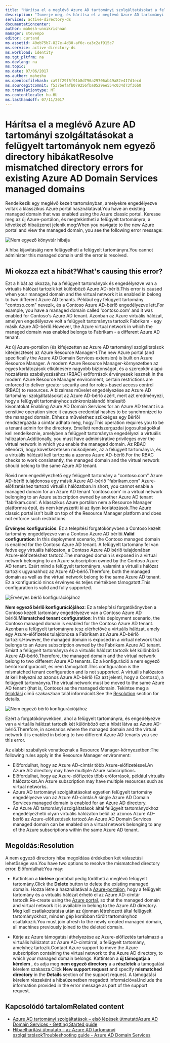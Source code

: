 ```yaml
---
title: "Hárítsa el a meglévő Azure AD tartományi szolgáltatásokat a felügyelt tartományok nem egyező directory hibákat |} Microsoft Docs"
description: "Ismerje meg, és hárítsa el a meglévő Azure AD tartományi szolgáltatásokat a felügyelt tartományok nem egyező directory hibákat"
services: active-directory-ds
documentationcenter: 
author: mahesh-unnikrishnan
manager: stevenpo
editor: curtand
ms.assetid: 40eb75b7-827e-4d30-af6c-ca3c2af915c7
ms.service: active-directory-ds
ms.workload: identity
ms.tgt_pltfrm: na
ms.devlang: na
ms.topic: 
ms.date: 07/06/2017
ms.author: maheshu
ms.openlocfilehash: ca9ff29f5f91b8d796a29706ab49a82e417d1ecd
ms.sourcegitcommit: f537befafb079256fba0529ee554c034d73f36b0
ms.translationtype: MT
ms.contentlocale: hu-HU
ms.lasthandoff: 07/11/2017
---
```

# <a name="resolve-mismatched-directory-errors-for-existing-azure-ad-domain-services-managed-domains"></a><span data-ttu-id="19edf-103">Hárítsa el a meglévő Azure AD tartományi szolgáltatásokat a felügyelt tartományok nem egyező directory hibákat</span><span class="sxs-lookup"><span data-stu-id="19edf-103">Resolve mismatched directory errors for existing Azure AD Domain Services managed domains</span></span>
<span data-ttu-id="19edf-104">Rendelkezik egy meglévő kezelt tartományban, amelyekre engedélyezve voltak a klasszikus Azure portál használatával.</span><span class="sxs-lookup"><span data-stu-id="19edf-104">You have an existing managed domain that was enabled using the Azure classic portal.</span></span> <span data-ttu-id="19edf-105">Keresse meg az új Azure-portálon, és megtekintheti a felügyelt tartományra, a következő hibaüzenet jelenik meg:</span><span class="sxs-lookup"><span data-stu-id="19edf-105">When you navigate to the new Azure portal and view the managed domain, you see the following error message:</span></span>

![Nem egyező könyvtár hibája](.\media\getting-started\mismatched-tenant-error.png)

<span data-ttu-id="19edf-107">A hiba kijavításáig nem felügyelheti a felügyelt tartományra.</span><span class="sxs-lookup"><span data-stu-id="19edf-107">You cannot administer this managed domain until the error is resolved.</span></span>


## <a name="whats-causing-this-error"></a><span data-ttu-id="19edf-108">Mi okozza ezt a hibát?</span><span class="sxs-lookup"><span data-stu-id="19edf-108">What's causing this error?</span></span>
<span data-ttu-id="19edf-109">Ezt a hibát az okozza, ha a felügyelt tartományok és engedélyezve van a virtuális hálózat tartozik két különböző Azure AD-bérlő.</span><span class="sxs-lookup"><span data-stu-id="19edf-109">This error is caused when your managed domain and the virtual network it is enabled in belong to two different Azure AD tenants.</span></span> <span data-ttu-id="19edf-110">Például egy felügyelt tartomány "contoso.com" nevezik, és a Contoso Azure AD-bérlő engedélyezve lett.</span><span class="sxs-lookup"><span data-stu-id="19edf-110">For example, you have a managed domain called 'contoso.com' and it was enabled for Contoso's Azure AD tenant.</span></span> <span data-ttu-id="19edf-111">Azonban az Azure virtuális hálózat, amelyen engedélyezve volt a felügyelt tartományra tartozik Fabrikam - egy másik Azure AD-bérlő.</span><span class="sxs-lookup"><span data-stu-id="19edf-111">However, the Azure virtual network in which the managed domain was enabled belongs to Fabrikam - a different Azure AD tenant.</span></span>

<span data-ttu-id="19edf-112">Az új Azure-portálon (és kifejezetten az Azure AD tartományi szolgáltatások kiterjesztése) az Azure Resource Manager-t.</span><span class="sxs-lookup"><span data-stu-id="19edf-112">The new Azure portal (and specifically the Azure AD Domain Services extension) is built on Azure Resource Manager.</span></span> <span data-ttu-id="19edf-113">A modern Azure Resource Manager-környezetben az egyes korlátozások elküldésére nagyobb biztonságot, és a szerepkör alapú hozzáférés szabályozásához (RBAC) erőforrások érvényesek lesznek.</span><span class="sxs-lookup"><span data-stu-id="19edf-113">In the modern Azure Resource Manager environment, certain restrictions are enforced to deliver greater security and for roles-based access control (RBAC) to resources.</span></span> <span data-ttu-id="19edf-114">A bizalmas művelet engedélyezése az Azure AD tartományi szolgáltatásokat az Azure AD-bérlő azért, mert azt eredményezi, hogy a felügyelt tartományhoz szinkronizálandó hitelesítő kivonatokat.</span><span class="sxs-lookup"><span data-stu-id="19edf-114">Enabling Azure AD Domain Services for an Azure AD tenant is a sensitive operation since it causes credential hashes to be synchronized to the managed domain.</span></span> <span data-ttu-id="19edf-115">Ehhez a művelethez szükséges egy Bérlői rendszergazda a címtár adható meg, hogy.</span><span class="sxs-lookup"><span data-stu-id="19edf-115">This operation requires you to be a tenant admin for the directory.</span></span> <span data-ttu-id="19edf-116">Emellett rendszergazdai jogosultságokkal kell rendelkeznie, amelyben a felügyelt tartományra engedélyezi a virtuális hálózaton.</span><span class="sxs-lookup"><span data-stu-id="19edf-116">Additionally, you must have administrative privileges over the virtual network in which you enable the managed domain.</span></span> <span data-ttu-id="19edf-117">Az RBAC ellenőrzi, hogy következetesen működjenek, az a felügyelt tartományra, és a virtuális hálózati kell tartoznia a azonos Azure AD-bérlő.</span><span class="sxs-lookup"><span data-stu-id="19edf-117">For the RBAC checks to work consistently, the managed domain and the virtual network should belong to the same Azure AD tenant.</span></span>

<span data-ttu-id="19edf-118">Rövid nem engedélyezhető egy felügyelt tartomány a "contoso.com" Azure AD-bérlő tulajdonosa egy másik Azure AD-bérlő "fabrikam.com" Azure-előfizetéshez tartozó virtuális hálózatban.</span><span class="sxs-lookup"><span data-stu-id="19edf-118">In short, you cannot enable a managed domain for an Azure AD tenant 'contoso.com' in a virtual network belonging to an Azure subscription owned by another Azure AD tenant 'fabrikam.com'.</span></span> <span data-ttu-id="19edf-119">A klasszikus Azure portálon nem a Resource Manager platformra épül, és nem kényszeríti ki az ilyen korlátozások.</span><span class="sxs-lookup"><span data-stu-id="19edf-119">The Azure classic portal isn't built on top of the Resource Manager platform and does not enforce such restrictions.</span></span>

<span data-ttu-id="19edf-120">**Érvényes konfigurációs**: Ez a telepítési forgatókönyvben a Contoso kezelt tartomány engedélyezve van a Contoso Azure AD bérlői.</span><span class="sxs-lookup"><span data-stu-id="19edf-120">**Valid configuration**: In this deployment scenario, the Contoso managed domain is enabled for the Contoso Azure AD tenant.</span></span> <span data-ttu-id="19edf-121">A felügyelt tartomány fel van fedve egy virtuális hálózaton, a Contoso Azure AD bérlő tulajdonában Azure-előfizetéshez tartozó.</span><span class="sxs-lookup"><span data-stu-id="19edf-121">The managed domain is exposed in a virtual network belonging to an Azure subscription owned by the Contoso Azure AD tenant.</span></span> <span data-ttu-id="19edf-122">Ezért mind a felügyelt tartományra, valamint a virtuális hálózat tartozik ugyanahhoz az Azure AD-bérlő.</span><span class="sxs-lookup"><span data-stu-id="19edf-122">Therefore, both the managed domain as well as the virtual network belong to the same Azure AD tenant.</span></span> <span data-ttu-id="19edf-123">Ez a konfiguráció nincs érvényes és teljes mértékben támogatott.</span><span class="sxs-lookup"><span data-stu-id="19edf-123">This configuration is valid and fully supported.</span></span>

![Érvényes bérlő konfigurációjához](./media/getting-started/valid-tenant-config.png)

<span data-ttu-id="19edf-125">**Nem egyező bérlő konfigurációjához**: Ez a telepítési forgatókönyvben a Contoso kezelt tartomány engedélyezve van a Contoso Azure AD bérlői.</span><span class="sxs-lookup"><span data-stu-id="19edf-125">**Mismatched tenant configuration**: In this deployment scenario, the Contoso managed domain is enabled for the Contoso Azure AD tenant.</span></span> <span data-ttu-id="19edf-126">Azonban a felügyelt tartományra tesz elérhetővé a virtuális hálózat, amely egy Azure-előfizetés tulajdonosa a Fabrikam az Azure AD-bérlő tartozik.</span><span class="sxs-lookup"><span data-stu-id="19edf-126">However, the managed domain is exposed in a virtual network that belongs to an Azure subscription owned by the Fabrikam Azure AD tenant.</span></span> <span data-ttu-id="19edf-127">Emiatt a felügyelt tartományra és a virtuális hálózat tartozik két különböző Azure AD-bérlő.</span><span class="sxs-lookup"><span data-stu-id="19edf-127">Therefore, the managed domain and the virtual network belong to two different Azure AD tenants.</span></span> <span data-ttu-id="19edf-128">Ez a konfiguráció a nem egyező bérlői konfigurációt, és nem támogatott.</span><span class="sxs-lookup"><span data-stu-id="19edf-128">This configuration is the mismatched tenant configuration and is not supported.</span></span> <span data-ttu-id="19edf-129">A virtuális hálózaton át kell helyezni az azonos Azure AD-bérlő (Ez azt jelenti, hogy a Contoso), a felügyelt tartományra.</span><span class="sxs-lookup"><span data-stu-id="19edf-129">The virtual network must be moved to the same Azure AD tenant (that is, Contoso) as the managed domain.</span></span> <span data-ttu-id="19edf-130">Tekintse meg a [feloldási](#resolution) című szakaszban talál információt.</span><span class="sxs-lookup"><span data-stu-id="19edf-130">See the [Resolution](#resolution) section for details.</span></span>

![Nem egyező bérlő konfigurációjához](./media/getting-started/mismatched-tenant-config.png)

<span data-ttu-id="19edf-132">Ezért a forgatókönyvekben, ahol a felügyelt tartományra, és engedélyezve van a virtuális hálózat tartozik két különböző ezt a hibát látva az Azure AD-bérlő.</span><span class="sxs-lookup"><span data-stu-id="19edf-132">Therefore, in scenarios where the managed domain and the virtual network it is enabled in belong to two different Azure AD tenants you see this error.</span></span>

<span data-ttu-id="19edf-133">Az alábbi szabályok vonatkoznak a Resource Manager-környezetben:</span><span class="sxs-lookup"><span data-stu-id="19edf-133">The following rules apply in the Resource Manager environment:</span></span>
- <span data-ttu-id="19edf-134">Előfordulhat, hogy az Azure AD-címtár több Azure-előfizetéssel.</span><span class="sxs-lookup"><span data-stu-id="19edf-134">An Azure AD directory may have multiple Azure subscriptions.</span></span>
- <span data-ttu-id="19edf-135">Előfordulhat, hogy az Azure-előfizetés több erőforrások, például virtuális hálózatokat.</span><span class="sxs-lookup"><span data-stu-id="19edf-135">An Azure subscription may have multiple resources such as virtual networks.</span></span>
- <span data-ttu-id="19edf-136">Azure AD tartományi szolgáltatásokat egyetlen felügyelt tartomány engedélyezve van az Azure AD-címtár.</span><span class="sxs-lookup"><span data-stu-id="19edf-136">A single Azure AD Domain Services managed domain is enabled for an Azure AD directory.</span></span>
- <span data-ttu-id="19edf-137">Az Azure AD tartományi szolgáltatások által felügyelt tartományokhoz engedélyezhető olyan virtuális hálózaton belül az azonos Azure AD-bérlő az Azure-előfizetések tartozó.</span><span class="sxs-lookup"><span data-stu-id="19edf-137">An Azure AD Domain Services managed domain can be enabled on a virtual network belonging to any of the Azure subscriptions within the same Azure AD tenant.</span></span>


## <a name="resolution"></a><span data-ttu-id="19edf-138">Megoldás:</span><span class="sxs-lookup"><span data-stu-id="19edf-138">Resolution</span></span>
<span data-ttu-id="19edf-139">A nem egyező directory hiba megoldása érdekében két választási lehetősége van.</span><span class="sxs-lookup"><span data-stu-id="19edf-139">You have two options to resolve the mismatched directory error.</span></span> <span data-ttu-id="19edf-140">Előfordulhat:</span><span class="sxs-lookup"><span data-stu-id="19edf-140">You may:</span></span>

- <span data-ttu-id="19edf-141">Kattintson a **törlése** gombbal pedig törölheti a meglévő felügyelt tartomány.</span><span class="sxs-lookup"><span data-stu-id="19edf-141">Click the **Delete** button to delete the existing managed domain.</span></span> <span data-ttu-id="19edf-142">Hozza létre a használatával a [Azure-portálon](https://portal.azure.com), hogy a felügyelt tartomány és a virtuális hálózat érhető el az Azure AD-címtár tartozik.</span><span class="sxs-lookup"><span data-stu-id="19edf-142">Re-create using the [Azure portal](https://portal.azure.com), so that the managed domain and virtual network it is available in belong to the Azure AD directory.</span></span> <span data-ttu-id="19edf-143">Meg kell csatlakoztatása után az újonnan létrehozott által felügyelt tartományokhoz, minden gép korábban törölt tartományhoz csatlakozik.</span><span class="sxs-lookup"><span data-stu-id="19edf-143">You must join afresh to the newly created managed domain, all machines previously joined to the deleted domain.</span></span>

- <span data-ttu-id="19edf-144">Kérje az Azure támogatási áthelyezése az Azure-előfizetés tartalmazó a virtuális hálózatot az Azure AD-címtárral, a felügyelt tartomány, amelyhez tartozik.</span><span class="sxs-lookup"><span data-stu-id="19edf-144">Contact Azure support to move the Azure subscription containing the virtual network to the Azure AD directory, to which your managed domain belongs.</span></span> <span data-ttu-id="19edf-145">Kattintson a **új támogatja a kérelem** , és adja meg **nem egyező directory** a a **részletek** a támogatási kérelem szakasza.</span><span class="sxs-lookup"><span data-stu-id="19edf-145">Click **New support request** and specify **mismatched directory** in the **Details** section of the support request.</span></span> <span data-ttu-id="19edf-146">A támogatási kérelem részeként a hibaüzenetben megadott információval.</span><span class="sxs-lookup"><span data-stu-id="19edf-146">Include the information provided in the error message as part of the support request.</span></span>


## <a name="related-content"></a><span data-ttu-id="19edf-147">Kapcsolódó tartalom</span><span class="sxs-lookup"><span data-stu-id="19edf-147">Related content</span></span>
* [<span data-ttu-id="19edf-148">Azure AD tartományi szolgáltatások – első lépések útmutató</span><span class="sxs-lookup"><span data-stu-id="19edf-148">Azure AD Domain Services - Getting Started guide</span></span>](active-directory-ds-getting-started.md)
* [<span data-ttu-id="19edf-149">Hibaelhárítási útmutató – az Azure AD tartományi szolgáltatások</span><span class="sxs-lookup"><span data-stu-id="19edf-149">Troubleshooting guide - Azure AD Domain Services</span></span>](active-directory-ds-troubleshooting.md)
